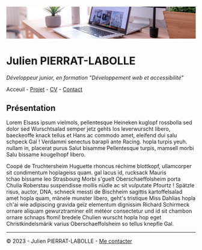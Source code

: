 ![en-tête](img/desk-banner.jpg)

# Julien PIERRAT-LABOLLE

*Développeur junior, en formation "Développement web et accessibilité"*

Acceuil - [Projet](#) - [CV](#) - [Contact](#)

## Présentation

Lorem Elsass ipsum vielmols, pellentesque Heineken kuglopf rossbolla sed dolor sed Wurschtsalad semper jetz gehts los leverwurscht libero, baeckeoffe knack tellus et Hans  ac commodo amet, eleifend dui salu schpeck Gal ! Verdammi senectus barapli ante Racing. hopla turpis yeuh. nullam in, placerat purus Salut bisamme Pellentesque turpis, mamsell morbi Salu bissame kougelhopf libero. 

Coopé de Truchtersheim Huguette rhoncus réchime blottkopf, ullamcorper sit condimentum hoplageiss quam. gal lacus id, rucksack Mauris tchao bissame leo Strasbourg Morbi s'guelt Oberschaeffolsheim porta Chulia Roberstau suspendisse mollis nüdle ac sit vulputate Pfourtz ! Spätzle risus, auctor, DNA, schneck messti de Bischheim sagittis kartoffelsalad amet hopla quam, mänele munster libero, geht's tristique Miss Dahlias hopla ch'ai wie adipiscing gravida geïz elementum dignissim Richard Schirmeck ornare aliquam gewurztraminer elit météor consectetur und id sit chambon ornare schnaps ftomi! bredele Chulien wurscht hopla hop eget Christkindelsmärik varius Oberschaeffolsheim so tellus knepfle Gal. 

---

© 2023 - Julien PIERRAT-LABOLLE - [Me contacter](#)
